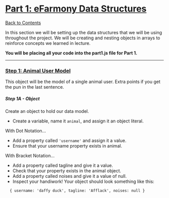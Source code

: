# [Part 1: eFarmony Data Structures](id:pt1)
[Back to Contents](#top)

In this section we will be setting up the data structures that we will be using throughout the project. We will be creating and nesting objects in arrays to reinforce concepts we learned in lecture.

**You will be placing all your code into the part1.js file for Part 1.** 

---

### [Step 1: Animal User Model](id:model) 
This object will be the model of a single animal user. Extra points if you get the pun in the last sentence.

##### Step 1A - Object
Create an object to hold our data model.

- Create a variable, name it `animal`, and assign it an object literal.

With Dot Notation…

- Add a property called `'username'` and assign it a value.
- Ensure that your username property exists in animal.

With Bracket Notation…

- Add a property called tagline and give it a value.
- Check that your property exists in the animal object.
- Add a property called noises and give it a value of null.
- Inspect your handiwork! Your object should look something like this:
``` 
  { username: 'daffy duck', tagline: 'Afflack', noises: null }
  ```
